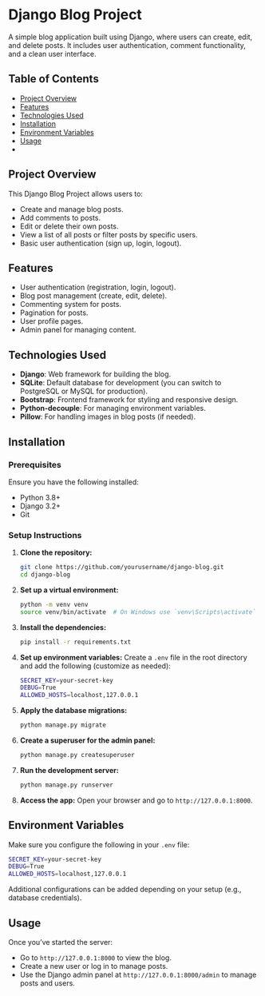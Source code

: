 # Django Blog Project

A simple blog application built using Django, where users can create, edit, and delete posts. It includes user authentication, comment functionality, and a clean user interface.

## Table of Contents
- [Project Overview](#project-overview)
- [Features](#features)
- [Technologies Used](#technologies-used)
- [Installation](#installation)
- [Environment Variables](#environment-variables)
- [Usage](#usage)
- 
## Project Overview
This Django Blog Project allows users to:
- Create and manage blog posts.
- Add comments to posts.
- Edit or delete their own posts.
- View a list of all posts or filter posts by specific users.
- Basic user authentication (sign up, login, logout).

## Features
- User authentication (registration, login, logout).
- Blog post management (create, edit, delete).
- Commenting system for posts.
- Pagination for posts.
- User profile pages.
- Admin panel for managing content.

## Technologies Used
- **Django**: Web framework for building the blog.
- **SQLite**: Default database for development (you can switch to PostgreSQL or MySQL for production).
- **Bootstrap**: Frontend framework for styling and responsive design.
- **Python-decouple**: For managing environment variables.
- **Pillow**: For handling images in blog posts (if needed).

## Installation

### Prerequisites
Ensure you have the following installed:
- Python 3.8+
- Django 3.2+
- Git

### Setup Instructions

1. **Clone the repository:**
   ```bash
   git clone https://github.com/yourusername/django-blog.git
   cd django-blog
   ```

2. **Set up a virtual environment:**
   ```bash
   python -m venv venv
   source venv/bin/activate  # On Windows use `venv\Scripts\activate`
   ```

3. **Install the dependencies:**
   ```bash
   pip install -r requirements.txt
   ```

4. **Set up environment variables:**
   Create a `.env` file in the root directory and add the following (customize as needed):

   ```bash
   SECRET_KEY=your-secret-key
   DEBUG=True
   ALLOWED_HOSTS=localhost,127.0.0.1
   ```

5. **Apply the database migrations:**
   ```bash
   python manage.py migrate
   ```

6. **Create a superuser for the admin panel:**
   ```bash
   python manage.py createsuperuser
   ```

7. **Run the development server:**
   ```bash
   python manage.py runserver
   ```

8. **Access the app:**
   Open your browser and go to `http://127.0.0.1:8000`.

## Environment Variables

Make sure you configure the following in your `.env` file:

```bash
SECRET_KEY=your-secret-key
DEBUG=True
ALLOWED_HOSTS=localhost,127.0.0.1
```

Additional configurations can be added depending on your setup (e.g., database credentials).

## Usage
Once you’ve started the server:
- Go to `http://127.0.0.1:8000` to view the blog.
- Create a new user or log in to manage posts.
- Use the Django admin panel at `http://127.0.0.1:8000/admin` to manage posts and users.
